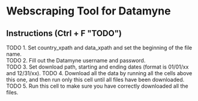 # Webscraping Tool for Datamyne

## Instructions (Ctrl + F "TODO")
TODO 1. Set country_xpath and data_xpath and set the beginning of the file name.  
TODO 2. Fill out the Datamyne username and password.  
TODO 3. Set download path, starting and ending dates (format is 01/01/xx and 12/31/xx). 
TODO 4. Download all the data by running all the cells above this one, and then run only this cell until all files have been downloaded. 
TODO 5. Run this cell to make sure you have correctly downloaded all the files. 
